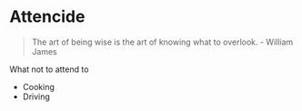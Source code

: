 # Attencide

> The art of being wise is the art of knowing what to overlook. 
    - William James



What not to attend to

- Cooking
- Driving
